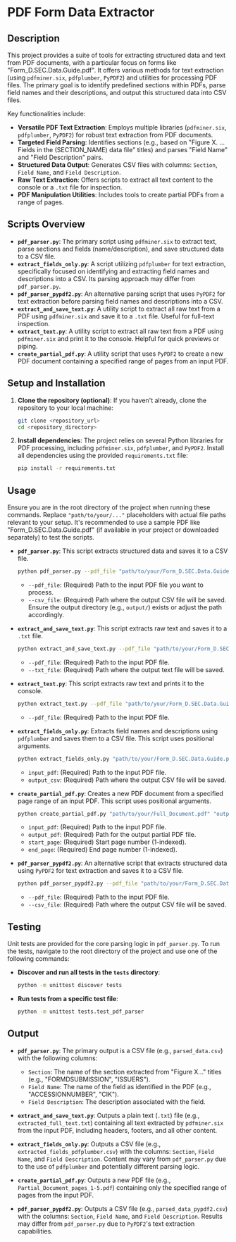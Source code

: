 # PDF Form Data Extractor

## Description

This project provides a suite of tools for extracting structured data and text from PDF documents, with a particular focus on forms like "Form_D.SEC.Data.Guide.pdf". It offers various methods for text extraction (using `pdfminer.six`, `pdfplumber`, `PyPDF2`) and utilities for processing PDF files. The primary goal is to identify predefined sections within PDFs, parse field names and their descriptions, and output this structured data into CSV files.

Key functionalities include:
*   **Versatile PDF Text Extraction**: Employs multiple libraries (`pdfminer.six`, `pdfplumber`, `PyPDF2`) for robust text extraction from PDF documents.
*   **Targeted Field Parsing**: Identifies sections (e.g., based on "Figure X. ... Fields in the (SECTION_NAME) data file" titles) and parses "Field Name" and "Field Description" pairs.
*   **Structured Data Output**: Generates CSV files with columns: `Section`, `Field Name`, and `Field Description`.
*   **Raw Text Extraction**: Offers scripts to extract all text content to the console or a `.txt` file for inspection.
*   **PDF Manipulation Utilities**: Includes tools to create partial PDFs from a range of pages.

## Scripts Overview

*   **`pdf_parser.py`**: The primary script using `pdfminer.six` to extract text, parse sections and fields (name/description), and save structured data to a CSV file.
*   **`extract_fields_only.py`**: A script utilizing `pdfplumber` for text extraction, specifically focused on identifying and extracting field names and descriptions into a CSV. Its parsing approach may differ from `pdf_parser.py`.
*   **`pdf_parser_pypdf2.py`**: An alternative parsing script that uses `PyPDF2` for text extraction before parsing field names and descriptions into a CSV.
*   **`extract_and_save_text.py`**: A utility script to extract all raw text from a PDF using `pdfminer.six` and save it to a `.txt` file. Useful for full-text inspection.
*   **`extract_text.py`**: A utility script to extract all raw text from a PDF using `pdfminer.six` and print it to the console. Helpful for quick previews or piping.
*   **`create_partial_pdf.py`**: A utility script that uses `PyPDF2` to create a new PDF document containing a specified range of pages from an input PDF.

## Setup and Installation

1.  **Clone the repository (optional)**:
    If you haven't already, clone the repository to your local machine:
    ```bash
    git clone <repository_url>
    cd <repository_directory>
    ```

2.  **Install dependencies**:
    The project relies on several Python libraries for PDF processing, including `pdfminer.six`, `pdfplumber`, and `PyPDF2`. Install all dependencies using the provided `requirements.txt` file:
    ```bash
    pip install -r requirements.txt
    ```

## Usage

Ensure you are in the root directory of the project when running these commands. Replace `"path/to/your/..."` placeholders with actual file paths relevant to your setup. It's recommended to use a sample PDF like "Form_D.SEC.Data.Guide.pdf" (if available in your project or downloaded separately) to test the scripts.

*   **`pdf_parser.py`**:
    This script extracts structured data and saves it to a CSV file.
    ```bash
    python pdf_parser.py --pdf_file "path/to/your/Form_D.SEC.Data.Guide.pdf" --csv_file "output/parsed_data.csv"
    ```
    *   `--pdf_file`: (Required) Path to the input PDF file you want to process.
    *   `--csv_file`: (Required) Path where the output CSV file will be saved. Ensure the output directory (e.g., `output/`) exists or adjust the path accordingly.

*   **`extract_and_save_text.py`**:
    This script extracts raw text and saves it to a `.txt` file.
    ```bash
    python extract_and_save_text.py --pdf_file "path/to/your/Form_D.SEC.Data.Guide.pdf" --txt_file "output/extracted_full_text.txt"
    ```
    *   `--pdf_file`: (Required) Path to the input PDF file.
    *   `--txt_file`: (Required) Path where the output text file will be saved.

*   **`extract_text.py`**:
    This script extracts raw text and prints it to the console.
    ```bash
    python extract_text.py --pdf_file "path/to/your/Form_D.SEC.Data.Guide.pdf"
    ```
    *   `--pdf_file`: (Required) Path to the input PDF file.

*   **`extract_fields_only.py`**:
    Extracts field names and descriptions using `pdfplumber` and saves them to a CSV file. This script uses positional arguments.
    ```bash
    python extract_fields_only.py "path/to/your/Form_D.SEC.Data.Guide.pdf" "output/extracted_fields_pdfplumber.csv"
    ```
    *   `input_pdf`: (Required) Path to the input PDF file.
    *   `output_csv`: (Required) Path where the output CSV file will be saved.

*   **`create_partial_pdf.py`**:
    Creates a new PDF document from a specified page range of an input PDF. This script uses positional arguments.
    ```bash
    python create_partial_pdf.py "path/to/your/Full_Document.pdf" "output/Partial_Document_pages_1-5.pdf" 1 5
    ```
    *   `input_pdf`: (Required) Path to the input PDF file.
    *   `output_pdf`: (Required) Path for the output partial PDF file.
    *   `start_page`: (Required) Start page number (1-indexed).
    *   `end_page`: (Required) End page number (1-indexed).

*   **`pdf_parser_pypdf2.py`**:
    An alternative script that extracts structured data using `PyPDF2` for text extraction and saves it to a CSV file.
    ```bash
    python pdf_parser_pypdf2.py --pdf_file "path/to/your/Form_D.SEC.Data.Guide.pdf" --csv_file "output/parsed_data_pypdf2.csv"
    ```
    *   `--pdf_file`: (Required) Path to the input PDF file.
    *   `--csv_file`: (Required) Path where the output CSV file will be saved.

## Testing

Unit tests are provided for the core parsing logic in `pdf_parser.py`. To run the tests, navigate to the root directory of the project and use one of the following commands:

*   **Discover and run all tests in the `tests` directory**:
    ```bash
    python -m unittest discover tests
    ```
*   **Run tests from a specific test file**:
    ```bash
    python -m unittest tests.test_pdf_parser
    ```

## Output

*   **`pdf_parser.py`**:
    The primary output is a CSV file (e.g., `parsed_data.csv`) with the following columns:
    *   `Section`: The name of the section extracted from "Figure X..." titles (e.g., "FORMDSUBMISSION", "ISSUERS").
    *   `Field Name`: The name of the field as identified in the PDF (e.g., "ACCESSIONNUMBER", "CIK").
    *   `Field Description`: The description associated with the field.

*   **`extract_and_save_text.py`**:
    Outputs a plain text (`.txt`) file (e.g., `extracted_full_text.txt`) containing all text extracted by `pdfminer.six` from the input PDF, including headers, footers, and all other content.

*   **`extract_fields_only.py`**:
    Outputs a CSV file (e.g., `extracted_fields_pdfplumber.csv`) with the columns: `Section`, `Field Name`, and `Field Description`. Content may vary from `pdf_parser.py` due to the use of `pdfplumber` and potentially different parsing logic.

*   **`create_partial_pdf.py`**:
    Outputs a new PDF file (e.g., `Partial_Document_pages_1-5.pdf`) containing only the specified range of pages from the input PDF.

*   **`pdf_parser_pypdf2.py`**:
    Outputs a CSV file (e.g., `parsed_data_pypdf2.csv`) with the columns: `Section`, `Field Name`, and `Field Description`. Results may differ from `pdf_parser.py` due to `PyPDF2`'s text extraction capabilities.
```
